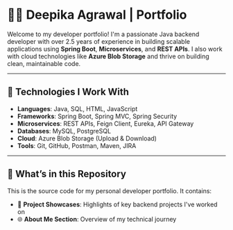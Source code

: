 # 👩‍💻 Deepika Agrawal | Portfolio

Welcome to my developer portfolio! I'm a passionate Java backend developer with over 2.5 years of experience in building scalable applications using **Spring Boot**, **Microservices**, and **REST APIs**. I also work with cloud technologies like **Azure Blob Storage** and thrive on building clean, maintainable code.

---

## 🚀 Technologies I Work With

- **Languages**: Java, SQL, HTML, JavaScript
- **Frameworks**: Spring Boot, Spring MVC, Spring Security
- **Microservices**: REST APIs, Feign Client, Eureka, API Gateway
- **Databases**: MySQL, PostgreSQL
- **Cloud**: Azure Blob Storage (Upload & Download)
- **Tools**: Git, GitHub, Postman, Maven, JIRA

---

## 📁 What’s in this Repository

This is the source code for my personal developer portfolio. It contains:

- 💼 **Project Showcases**: Highlights of key backend projects I've worked on
- 🌐 **About Me Section**: Overview of my technical journey

